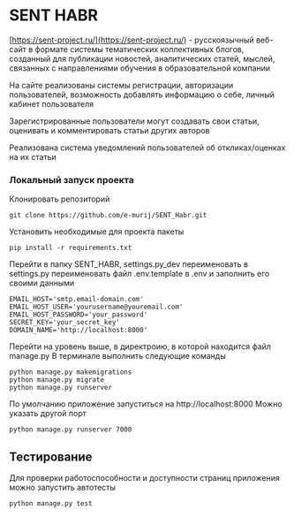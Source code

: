 # SENT HABR

[https://sent-project.ru/](https://sent-project.ru/)  - pусскоязычный веб-сайт в формате системы тематических коллективных блогов, созданный для публикации новостей, аналитических статей, мыслей, связанных с направлениями обучения в образовательной компании

На сайте реализованы системы регистрации, авторизации пользователей, возможность добавлять информацию о себе, личный кабинет пользователя

Зарегистрированные пользователи могут создавать свои статьи, оценивать и комментировать статьи других авторов

Реализована система уведомлений пользователей об откликах/оценках на их статьи

### Локальный запуск проекта 

Клонировать репозиторий 

```
git clone https://github.com/e-murij/SENT_Habr.git
```
Установить необходимые для проекта пакеты

```
pip install -r requirements.txt
```

Перейти в папку SENT_HABR, settings.py_dev переименовать в settings.py
переименовать файл .env.template в .env и заполнить его своими данными


```
EMAIL_HOST='smtp.email-domain.com'
EMAIL_HOST_USER='yourusername@youremail.com'
EMAIL_HOST_PASSWORD='your_password'
SECRET_KEY='your_secret_key'
DOMAIN_NAME='http://localhost:8000'
```

Перейти на уровень выше, в директроию, в которой находится файл manage.py
В терминале выполнить следующие команды

```
python manage.py makemigrations
python manage.py migrate 
python manage.py runserver
```
По умолчанию приложение запуститься на http://localhost:8000
Можно указать другой порт

```
python manage.py runserver 7000
```

## Тестирование

Для проверки работоспособности и доступности страниц приложения можно запустить автотесты

```
python manage.py test
```
